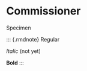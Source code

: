 # Commissioner

Specimen

::: {.rmdnote}
Regular

_Italic_ (not yet)

**Bold**
:::

<!-- font -->

<link rel="preconnect" href="https://fonts.googleapis.com">
<link rel="preconnect" href="https://fonts.gstatic.com" crossorigin>
<link href="https://fonts.googleapis.com/css2?family=Commissioner:wght@400;700&display=swap" rel="stylesheet">

<style type="text/css">
.rmdnote { font-family: "Commissioner", sans-serif; }
</style>
